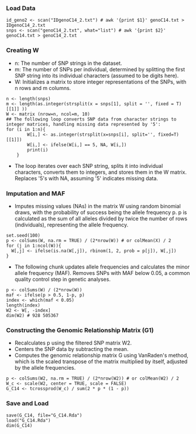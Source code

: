 
### Load Data
```
id_geno2 <- scan("IDgenoC14_2.txt") # awk '{print $1}' genoC14.txt > IDgenoC14_2.txt
snps <- scan("genoC14_2.txt", what="list") # awk '{print $2}' genoC14.txt > genoC14_2.txt
```

### Creating W
- n: The number of SNP strings in the dataset.
- m: The number of SNPs per individual, determined by splitting the first SNP string into its individual characters (assumed to be digits here).
- W: Initializes a matrix to store integer representations of the SNPs, with n rows and m columns.

```
n <- length(snps)
m <- length(as.integer(strsplit(x = snps[1], split = '', fixed = T)[[1]] ))
W <- matrix (nrow=n, ncol=m, 10)
## The following loop converts SNP data from character strings to integer matrices, handling missing data represented by '5':
for (i in 1:n){
        W[i,] <- as.integer(strsplit(x=snps[i], split='', fixed=T)[[1]])
        W[i,] <- ifelse(W[i,] == 5, NA, W[i,])
        print(i)
    }
```
- The loop iterates over each SNP string, splits it into individual characters, converts them to integers, and stores them in the W matrix.
Replaces '5's with NA, assuming '5' indicates missing data.


### Imputation and MAF

- Imputes missing values (NAs) in the matrix W using random binomial draws, with the probability of success being the allele frequency p.
p is calculated as the sum of all alleles divided by twice the number of rows (individuals), representing the allele frequency.

```
set.seed(100)
p <- colSums(W, na.rm = TRUE) / (2*nrow(W)) # or colMean(X) / 2
for (j in 1:ncol(W)){
  W[,j] <- ifelse(is.na(W[,j]), rbinom(1, 2, prob = p[j]), W[,j])
}
```
- The following chunk updates allele frequencies and calculates the minor allele frequency (MAF).
Removes SNPs with MAF below 0.05, a common quality control step in genetic analyses.

```
p <- colSums(W) / (2*nrow(W))
maf <- ifelse(p > 0.5, 1-p, p)
index <- which(maf < 0.05)
length(index)
W2 <- W[, -index]
dim(W2) # 928 505367
```

### Constructing the Genomic Relationship Matrix (G1)

- Recalculates p using the filtered SNP matrix W2.
- Centers the SNP data by subtracting the mean.
- Computes the genomic relationship matrix G using VanRaden's method, which is the scaled transpose of the matrix multiplied by itself, adjusted by the allele frequencies.


```
p <- colSums(W2, na.rm = TRUE) / (2*nrow(W2)) # or colMean(W2) / 2
W_c <- scale(W2, center = TRUE, scale = FALSE)
G_C14 <- tcrossprod(W_c) / sum(2 * p * (1 - p))
```

### Save and Load

```
save(G_C14, file="G_C14.Rda")
load("G_C14.Rda")
dim(G_C14)
```
